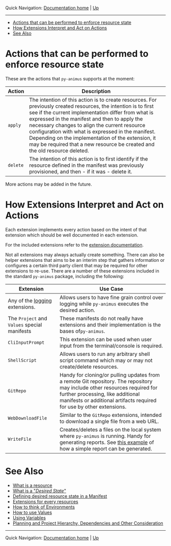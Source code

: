 Quick Navigation: [Documentation home](../../README.md) | [Up](./README.md)

<hr />

- [Actions that can be performed to enforce resource state](#actions-that-can-be-performed-to-enforce-resource-state)
- [How Extensions Interpret and Act on Actions](#how-extensions-interpret-and-act-on-actions)
- [See Also](#see-also)

# Actions that can be performed to enforce resource state
     
These are the actions that `py-animus` supports at the moment:

| Action    | Description                                                                                                                                                                                                                                                                                                                                                                                                                                                    |
|-----------|----------------------------------------------------------------------------------------------------------------------------------------------------------------------------------------------------------------------------------------------------------------------------------------------------------------------------------------------------------------------------------------------------------------------------------------------------------------|
| `apply`   | The intention of this action is to create resources. For previously created resources, the intention is to first see if the current implementation differ from what is expressed in the manifest and then to apply the necessary changes to align the current resource configuration with what is expressed in the manifest. Depending on the implementation of the extension, it may be required that a new resource be created and the old resource deleted. |
| `delete`  | The intention of this action is to first identify if the resource defined in the manifest was previously provisioned, and then - if it was - delete it.                                                                                                                                                                                                                                                                                                        |

More actions may be added in the future.

# How Extensions Interpret and Act on Actions

Each extension implements every action based on the intent of that extension which should be well documented in each extension.

For the included extensions refer to the [extension documentation](../03-standard-extensions-documentation/README.md).

Not all extensions may always actually create something. There can also be helper extensions that aims to be an interim step that gathers information or configures a certain third party client that may be required for other extensions to re-use. There are a number of these extensions included in the standard `py-animus` package, including the following:

| Extension                                                                                      | Use Case                                                                                                                                                                                                                                            |
|------------------------------------------------------------------------------------------------|-----------------------------------------------------------------------------------------------------------------------------------------------------------------------------------------------------------------------------------------------------|
| Any of the [logging](../03-standard-extensions-documentation/01-loggers/README.md) extensions. | Allows users to have fine grain control over logging while `py-animus` executes the desired action.                                                                                                                                                 |
| The `Project` and `Values` special manifests                                                   | These manifests do not really have extensions and their implementation is the bases of`py-animus`.                                                                                                                                                  |
| `CliInputPrompt`                                                                               | This extension can be used when user input from the terminal/console is required.                                                                                                                                                                   |
| `ShellScript`                                                                                  | Allows users to run any arbitrary shell script command which may or may not create/delete resources.                                                                                                                                                |
| `GitRepo`                                                                                      | Handy for cloning/or pulling updates from a remote Git repository. The repository may include other resources required for further processing, like additional manifests or additional artifacts required for use by other extensions.              |
| `WebDownloadFile`                                                                              | Similar to the `GitRepo` extensions, intended to download a single file from a web URL.                                                                                                                                                             |
| `WriteFile`                                                                                    | Creates/deletes a files on the local system where `py-animus` is running. Handy for generating reports. See [this example](../../../examples/projects/download_web_page_supplied_by_user_input/tasks.yaml) of how a simple report can be generated. |


# See Also

* [What is a resource](./01-what-is-a-resource.md)
* [What is a "_Desired State_"](./02-what-is-desired-state.md)
* [Defining desired resource state in a Manifest](./03-defining-desired-resource-state-in-a-manifest.md)
* [Extensions for every resources](./05-extensions-for-every-resources.md)
* [How to think of Environments](./06-environments.md)
* [How to use Values](./07-values.md)
* [Using Variables](./08-variables.md)
* [Planning and Project Hierarchy, Dependencies and Other Consideration](./09-planning-and-hierarchy.md)

<hr />

Quick Navigation: [Documentation home](../../../README.md) | [Up](./README.md)